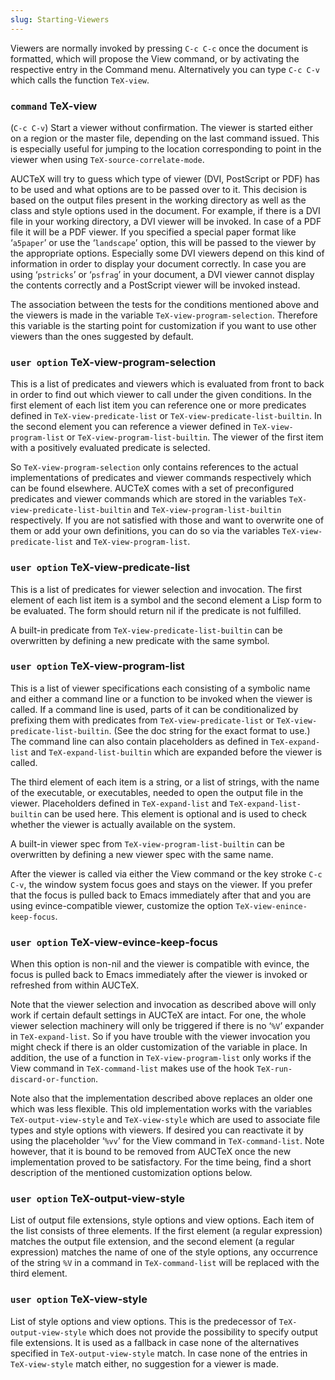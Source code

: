 ```yaml
---
slug: Starting-Viewers
---
```


Viewers are normally invoked by pressing `C-c C-c` once the document is formatted, which will propose the View command, or by activating the respective entry in the Command menu. Alternatively you can type `C-c C-v` which calls the function `TeX-view`.

### <span className="tag command">`command`</span> **TeX-view**

(`C-c C-v`) Start a viewer without confirmation. The viewer is started either on a region or the master file, depending on the last command issued. This is especially useful for jumping to the location corresponding to point in the viewer when using `TeX-source-correlate-mode`.

AUCTeX will try to guess which type of viewer (DVI, PostScript or PDF) has to be used and what options are to be passed over to it. This decision is based on the output files present in the working directory as well as the class and style options used in the document. For example, if there is a DVI file in your working directory, a DVI viewer will be invoked. In case of a PDF file it will be a PDF viewer. If you specified a special paper format like ‘`a5paper`’ or use the ‘`landscape`’ option, this will be passed to the viewer by the appropriate options. Especially some DVI viewers depend on this kind of information in order to display your document correctly. In case you are using ‘`pstricks`’ or ‘`psfrag`’ in your document, a DVI viewer cannot display the contents correctly and a PostScript viewer will be invoked instead.

The association between the tests for the conditions mentioned above and the viewers is made in the variable `TeX-view-program-selection`. Therefore this variable is the starting point for customization if you want to use other viewers than the ones suggested by default.

### <span className="tag useroption">`user option`</span> **TeX-view-program-selection**

This is a list of predicates and viewers which is evaluated from front to back in order to find out which viewer to call under the given conditions. In the first element of each list item you can reference one or more predicates defined in `TeX-view-predicate-list` or `TeX-view-predicate-list-builtin`. In the second element you can reference a viewer defined in `TeX-view-program-list` or `TeX-view-program-list-builtin`. The viewer of the first item with a positively evaluated predicate is selected.

So `TeX-view-program-selection` only contains references to the actual implementations of predicates and viewer commands respectively which can be found elsewhere. AUCTeX comes with a set of preconfigured predicates and viewer commands which are stored in the variables `TeX-view-predicate-list-builtin` and `TeX-view-program-list-builtin` respectively. If you are not satisfied with those and want to overwrite one of them or add your own definitions, you can do so via the variables `TeX-view-predicate-list` and `TeX-view-program-list`.

### <span className="tag useroption">`user option`</span> **TeX-view-predicate-list**

This is a list of predicates for viewer selection and invocation. The first element of each list item is a symbol and the second element a Lisp form to be evaluated. The form should return nil if the predicate is not fulfilled.

A built-in predicate from `TeX-view-predicate-list-builtin` can be overwritten by defining a new predicate with the same symbol.

### <span className="tag useroption">`user option`</span> **TeX-view-program-list**

This is a list of viewer specifications each consisting of a symbolic name and either a command line or a function to be invoked when the viewer is called. If a command line is used, parts of it can be conditionalized by prefixing them with predicates from `TeX-view-predicate-list` or `TeX-view-predicate-list-builtin`. (See the doc string for the exact format to use.) The command line can also contain placeholders as defined in `TeX-expand-list` and `TeX-expand-list-builtin` which are expanded before the viewer is called.

The third element of each item is a string, or a list of strings, with the name of the executable, or executables, needed to open the output file in the viewer. Placeholders defined in `TeX-expand-list` and `TeX-expand-list-builtin` can be used here. This element is optional and is used to check whether the viewer is actually available on the system.

A built-in viewer spec from `TeX-view-program-list-builtin` can be overwritten by defining a new viewer spec with the same name.

After the viewer is called via either the View command or the key stroke `C-c C-v`, the window system focus goes and stays on the viewer. If you prefer that the focus is pulled back to Emacs immediately after that and you are using evince-compatible viewer, customize the option `TeX-view-enince-keep-focus`.

### <span className="tag useroption">`user option`</span> **TeX-view-evince-keep-focus**

When this option is non-nil and the viewer is compatible with evince, the focus is pulled back to Emacs immediately after the viewer is invoked or refreshed from within AUCTeX.

Note that the viewer selection and invocation as described above will only work if certain default settings in AUCTeX are intact. For one, the whole viewer selection machinery will only be triggered if there is no ‘`%V`’ expander in `TeX-expand-list`. So if you have trouble with the viewer invocation you might check if there is an older customization of the variable in place. In addition, the use of a function in `TeX-view-program-list` only works if the View command in `TeX-command-list` makes use of the hook `TeX-run-discard-or-function`.

Note also that the implementation described above replaces an older one which was less flexible. This old implementation works with the variables `TeX-output-view-style` and `TeX-view-style` which are used to associate file types and style options with viewers. If desired you can reactivate it by using the placeholder ‘`%vv`’ for the View command in `TeX-command-list`. Note however, that it is bound to be removed from AUCTeX once the new implementation proved to be satisfactory. For the time being, find a short description of the mentioned customization options below.

### <span className="tag useroption">`user option`</span> **TeX-output-view-style**

List of output file extensions, style options and view options. Each item of the list consists of three elements. If the first element (a regular expression) matches the output file extension, and the second element (a regular expression) matches the name of one of the style options, any occurrence of the string `%V` in a command in `TeX-command-list` will be replaced with the third element.

### <span className="tag useroption">`user option`</span> **TeX-view-style**

List of style options and view options. This is the predecessor of `TeX-output-view-style` which does not provide the possibility to specify output file extensions. It is used as a fallback in case none of the alternatives specified in `TeX-output-view-style` match. In case none of the entries in `TeX-view-style` match either, no suggestion for a viewer is made.
